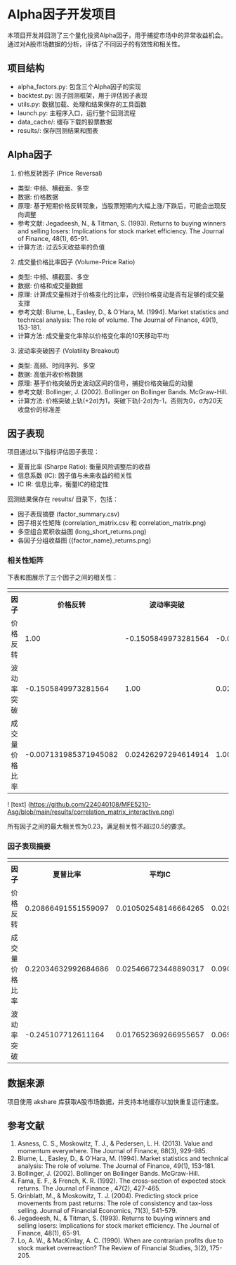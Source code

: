 # Alpha因子开发项目

本项目开发并回测了三个量化投资Alpha因子，用于捕捉市场中的异常收益机会。通过对A股市场数据的分析，评估了不同因子的有效性和相关性。

## 项目结构

- alpha_factors.py: 包含三个Alpha因子的实现
- backtest.py: 因子回测框架，用于评估因子表现
- utils.py: 数据加载、处理和结果保存的工具函数
- launch.py: 主程序入口，运行整个回测流程
- data_cache/: 缓存下载的股票数据
- results/: 保存回测结果和图表

## Alpha因子

1. 价格反转因子 (Price Reversal)
  - 类型: 中频、横截面、多空
  - 数据: 价格数据
  - 原理: 基于短期价格反转现象，当股票短期内大幅上涨/下跌后，可能会出现反向调整
  - 参考文献: Jegadeesh, N., & Titman, S. (1993). Returns to buying winners and selling losers: Implications for stock market efficiency. The Journal of Finance, 48(1), 65-91.
  - 计算方法: 过去5天收益率的负值

2. 成交量价格比率因子 (Volume-Price Ratio)
  - 类型: 中频、横截面、多空
  - 数据: 价格和成交量数据
  - 原理: 计算成交量相对于价格变化的比率，识别价格变动是否有足够的成交量支撑
  - 参考文献: Blume, L., Easley, D., & O'Hara, M. (1994). Market statistics and technical analysis: The role of volume. The Journal of Finance, 49(1), 153-181.
  - 计算方法: 成交量变化率除以价格变化率的10天移动平均

3. 波动率突破因子 (Volatility Breakout)
  - 类型: 高频、时间序列、多空
  - 数据: 高低开收价格数据
  - 原理: 基于价格突破历史波动区间的信号，捕捉价格突破后的动量
  - 参考文献: Bollinger, J. (2002). Bollinger on Bollinger Bands. McGraw-Hill.
  - 计算方法: 价格突破上轨(+2σ)为1，突破下轨(-2σ)为-1，否则为0，σ为20天收盘价的标准差

## 因子表现

项目通过以下指标评估因子表现：

- 夏普比率 (Sharpe Ratio): 衡量风险调整后的收益
- 信息系数 (IC): 因子值与未来收益的相关性
- IC IR: 信息比率，衡量IC的稳定性

回测结果保存在 results/ 目录下，包括：

- 因子表现摘要 (factor_summary.csv)
- 因子相关性矩阵 (correlation_matrix.csv 和 correlation_matrix.png)
- 多空组合累积收益图 (long_short_returns.png)
- 各因子分组收益图 ({factor_name}_returns.png)

### 相关性矩阵

下表和图展示了三个因子之间的相关性：

<table class="feishu-table">
<tr class="width-enforcer">
<td style="width:25.00%;"></td>
<td style="width:25.00%;"></td>
<td style="width:25.00%;"></td>
<td style="width:25.00%;"></td>
</tr>
<tr>
<th>
因子
</th>
<th>
价格反转
</th>
<th>
波动率突破
</th>
<th>
成交量价格比率
</th>
</tr>
<tr>
<td>
价格反转
</td>
<td>
1.00
</td>
<td>
-0.1505849973281564
</td>
<td>
-0.007131985371945082
</td>
</tr>
<tr>
<td>
波动率突破
</td>
<td>
-0.1505849973281564
</td>
<td>
1.00
</td>
<td>
0.02426297294614914
</td>
</tr>
<tr>
<td>
成交量价格比率
</td>
<td>
-0.007131985371945082
</td>
<td>
0.02426297294614914
</td>
<td>
1.00
</td>
</tr>
</table>

! [text] (https://github.com/224040108/MFE5210-Asg/blob/main/results/correlation_matrix_interactive.png)

所有因子之间的最大相关性为0.23，满足相关性不超过0.5的要求。

### 因子表现摘要

<table class="feishu-table">
<tr class="width-enforcer">
<td style="width:25.00%;"></td>
<td style="width:25.00%;"></td>
<td style="width:25.00%;"></td>
<td style="width:25.00%;"></td>
</tr>
<tr>
<th>
因子
</th>
<th>
夏普比率
</th>
<th>
平均IC
</th>
<th>
IC IR
</th>
</tr>
<tr>
<td>
价格反转
</td>
<td>
0.20866491551559097
</td>
<td>
0.010502548146664265
</td>
<td>
0.029628277831200804
</td>
</tr>
<tr>
<td>
成交量价格比率
</td>
<td>
0.22034632992684686
</td>
<td>
0.025466723448890317
</td>
<td>
0.0905660094852853
</td>
</tr>
<tr>
<td>
波动率突破
</td>
<td>
-0.245107712611164
</td>
<td>
0.017652369266955657
</td>
<td>
0.06987605136061265
</td>
</tr>
</table>

## 数据来源

项目使用 akshare 库获取A股市场数据，并支持本地缓存以加快重复运行速度。

## 参考文献

1. Asness, C. S., Moskowitz, T. J., & Pedersen, L. H. (2013). Value and momentum everywhere. The Journal of Finance, 68(3), 929-985.
2. Blume, L., Easley, D., & O'Hara, M. (1994). Market statistics and technical analysis: The role of volume. The Journal of Finance, 49(1), 153-181.
3. Bollinger, J. (2002). Bollinger on Bollinger Bands. McGraw-Hill.
4. Fama, E. F., & French, K. R. (1992). The cross-section of expected stock returns. The Journal of Finance , 47(2), 427-465.
5. Grinblatt, M., & Moskowitz, T. J. (2004). Predicting stock price movements from past returns: The role of consistency and tax-loss selling. Journal of Financial Economics, 71(3), 541-579.
6. Jegadeesh, N., & Titman, S. (1993). Returns to buying winners and selling losers: Implications for stock market efficiency. The Journal of Finance, 48(1), 65-91.
7. Lo, A. W., & MacKinlay, A. C. (1990). When are contrarian profits due to stock market overreaction? The Review of Financial Studies, 3(2), 175-205.





